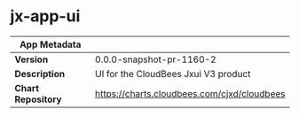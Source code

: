 # jx-app-ui

|App Metadata||
|---|---|
| **Version** | 0.0.0-snapshot-pr-1160-2 |
| **Description** | UI for the CloudBees Jxui V3 product |
| **Chart Repository** | https://charts.cloudbees.com/cjxd/cloudbees |
